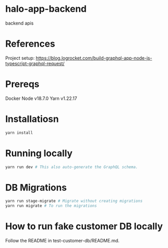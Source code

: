 # halo-app-backend
backend apis

# References
Project setup: https://blog.logrocket.com/build-graphql-app-node-js-typescript-graphql-request/

# Prereqs
Docker
Node v18.7.0
Yarn v1.22.17

# Installatiosn
```bash
yarn install
```

# Running locally
```bash
yarn run dev # This also auto-generate the GraphQL schema.
```

# DB Migrations
```bash
yarn run stage-migrate # Migrate without creating migrations
yarn run migrate # To run the migrations
```

# How to run fake customer DB locally
Follow the README in test-customer-db/README.md.